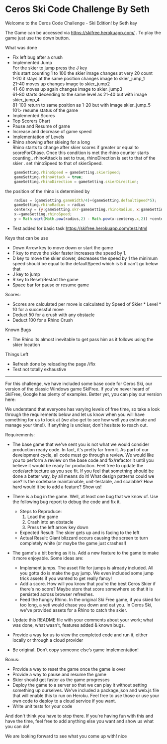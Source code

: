 # Ceros Ski Code Challenge  By Seth

Welcome to the Ceros Code Challenge - Ski Edition! by Seth kay


The Game can be accessed via https://skifree.herokuapp.com/ . To play the game just use the down button.

What was done
* Fix left bug after a crush
* Implemented Jump  
For the skier to jump press the J key  
this start counting 1 to 100 the skier image changes at very 20 count  
1-20 it stays at the same position changes image to skier_jump_1  
21-40 moves up changes image to skier_jump2  
41-60 moves up again changes image to skier_jump3  
61-80 starts decending to the same level as 21-40 but with image skier_jump_4  
81-100 return to same position as 1-20 but with image skier_jump_5  
101> resume status of the game  
* Implemented Scores
* Top Scorers Chart
* Pause and Resume of game
* Increase and decrease of game speed
* Implementation of Levels
* Rhino showing after skieing for a long  
Rhino starts to change after skier scores if greater or equal to scoreForChase.
Once this condition is met the rhino counter starts counting,. rhinoAttack is set to true, rhinoDirection is set to that of the skier . set rhinoSpeed to that of skierSpeed.

```javascript
    gameSetting.rhinoSpeed = gameSetting.skierSpeed;
    gameSetting.rhinoAttack = true;
    gameSetting.rhinoDirection = gameSetting.skierDirection;
```

the position of the rhino is determined by
```javascript
    radius = (gameSetting.gameWidth/4)+(gameSetting.defaultSpeed*5);
    gameSetting.rhinoRadius = radius
    centerxy = {y:gameSetting.skY-gameSetting.rhinoRadius, x:gameSetting.skX}
    x-=gameSetting.rhinoSpeed;
    y = Math.sqrt(Math.pow(radius,2) - Math.pow(x-centerxy.x,2)) +centerxy.y

 ```


* Test added for basic task https://skifree.herokuapp.com/test.html


Keys that can be use 
* Down Arrow key to move down or start the game
* F key to move the skier faster increases the speed by 1.
* D key to move the skier slower, decreases the speed by 1 the minimum speed should be equal to the defaultSpeed which is 5 it can't go below that
* J key to jump
* R key to Reset/Restart the game 
* Space bar for pause or resume game

Scores:
* Scores are calculated per move is calculated by Speed of Skier * Level * 10 for a successful move
* Deduct 50 for a crush with any obstacle
* Deduct 100 for a Rhino Crush

Known Bugs
* The Rhino its almost inevitable to get pass him as it follows using the skier location

Things Left
* Refresh done by reloading the page //fix
* Test not totally exhaustive

----------------
For this challenge, we have included some base code for Ceros Ski, our version of the classic Windows game SkiFree. If
you've never heard of SkiFree, Google has plenty of examples. Better yet, you can play our version here: 


We understand that everyone has varying levels of free time, so take a look through the requirements below and let us 
know when you will have something for us to look at (we also get to see how well you estimate and manage your time!). 
If anything is unclear, don't hesitate to reach out.

Requirements:
* The base game that we've sent you is not what we would consider production ready code. In fact, it's pretty far from
  it. As part of our development cycle, all code must go through a review. We would like you to perform a review
  on the base code and fix/refactor it until you believe it would be ready for production. Feel free to update the
  code/architecture as you see fit. If you feel that something should be done a better way, by all means do it! What 
  design patterns could we use? Is the codebase maintainable, unit-testable, and scalable? How hard would it be to add 
  a feature? Show us!
* There is a bug in the game. Well, at least one bug that we know of. Use the following bug report to debug the code
  and fix it.
  * Steps to Reproduce:
    1. Load the game
    1. Crash into an obstacle
    1. Press the left arrow key down
  * Expected Result: The skier gets up and is facing to the left
  * Actual Result: Giant blizzard occurs causing the screen to turn completely white (or maybe the game just crashes!)

  
* The game's a bit boring as it is. Add a new feature to the game to make it more enjoyable. Some ideas are:
  * Implement jumps. The asset file for jumps is already included. All you gotta do is make the guy jump. We even included
      some jump trick assets if you wanted to get really fancy!
  * Add a score. How will you know that you're the best Ceros Skier if there's no score? Maybe store that score
      somewhere so that it is persisted across browser refreshes.
  * Feed the hungry Rhino. In the original Ski Free game, if you skied for too long, a yeti would chase you
      down and eat you.   In Ceros Ski, we've provided assets for a Rhino to catch the skier.
* Update this README file with your comments about your work; what was done, what wasn't, features added & known bugs.
* Provide a way for us to view the completed code and run it, either locally or through a cloud provider
* Be original. Don’t copy someone else’s game implementation!

Bonus:
* Provide a way to reset the game once the game is over
* Provide a way to pause and resume the game
* Skier should get faster as the game progresses
* Deploy the game to a server so that we can play it without setting something up ourselves. We've included a 
  package.json and web.js file that will enable this to run on Heroku. Feel free to use those or use your own code to 
  deploy to a cloud service if you want.
* Write unit tests for your code

And don't think you have to stop there. If you're having fun with this and have the time, feel free to add anything else
you want and show us what you can do! 

We are looking forward to see what you come up with! nice
